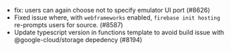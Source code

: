 - fix: users can again choose not to specify emulator UI port (#8626)
- Fixed issue where, with `webframeworks` enabled, `firebase init hosting` re-prompts users for source. (#8587)
- Update typescript version in functions template to avoid build issue with @google-cloud/storage depedency (#8194)
